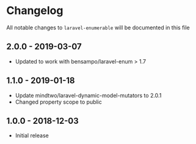 # Changelog

All notable changes to `laravel-enumerable` will be documented in this file

## 2.0.0 - 2019-03-07
- Updated to work with bensampo/laravel-enum > 1.7

## 1.1.0 - 2019-01-18

- Update mindtwo/laravel-dynamic-model-mutators to 2.0.1
- Changed property scope to public

## 1.0.0 - 2018-12-03

- Initial release
